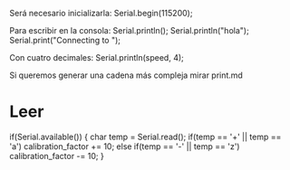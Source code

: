 Será necesario inicializarla:
Serial.begin(115200);

Para escribir en la consola:
Serial.println();
Serial.println("hola");
Serial.print("Connecting to ");



Con cuatro decimales:
Serial.println(speed, 4);


Si queremos generar una cadena más compleja mirar print.md



# Leer
if(Serial.available()) {
    char temp = Serial.read();
    if(temp == '+' || temp == 'a')
      calibration_factor += 10;
    else if(temp == '-' || temp == 'z')
      calibration_factor -= 10;
}

